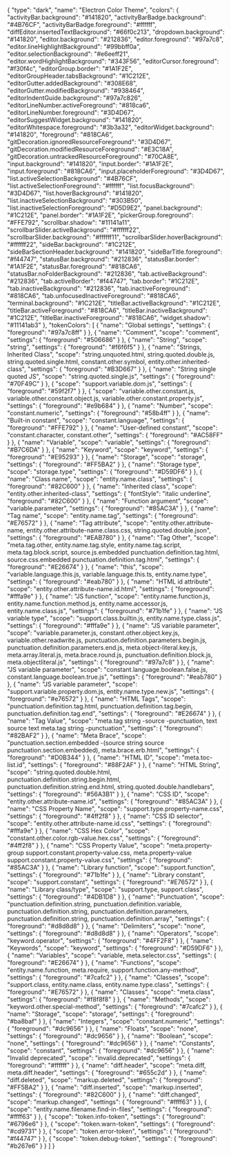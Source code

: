 {
  "type": "dark",
  "name": "Electron Color Theme",
  "colors": {
    "activityBar.background": "#141820",
    "activityBarBadge.background": "#4B76CF",
    "activityBarBadge.foreground": "#ffffff",
    "diffEditor.insertedTextBackground": "#66f0c213",
    "dropdown.background": "#141820",
    "editor.background": "#212836",
    "editor.foreground": "#97a7c8",
    "editor.lineHighlightBackground": "#99bbff0a",
    "editor.selectionBackground": "#e6eeff21",
    "editor.wordHighlightBackground": "#343F56",
    "editorCursor.foreground": "#f30f4c",
    "editorGroup.border": "#1A1F2E",
    "editorGroupHeader.tabsBackground": "#1C212E",
    "editorGutter.addedBackground": "#308E68",
    "editorGutter.modifiedBackground": "#938464",
    "editorIndentGuide.background": "#97a7c826",
    "editorLineNumber.activeForeground": "#818ca6",
    "editorLineNumber.foreground": "#3D4D67",
    "editorSuggestWidget.background": "#141820",
    "editorWhitespace.foreground": "#3b3a32",
    "editorWidget.background": "#141820",
    "foreground": "#818CA6",
    "gitDecoration.ignoredResourceForeground": "#3D4D67",
    "gitDecoration.modifiedResourceForeground": "#E3C18A",
    "gitDecoration.untrackedResourceForeground": "#70CA8E",
    "input.background": "#141820",
    "input.border": "#1A1F2E",
    "input.foreground": "#818CA6",
    "input.placeholderForeground": "#3D4D67",
    "list.activeSelectionBackground": "#4B76CF",
    "list.activeSelectionForeground": "#ffffff",
    "list.focusBackground": "#3D4D67",
    "list.hoverBackground": "#141820",
    "list.inactiveSelectionBackground": "#303B50",
    "list.inactiveSelectionForeground": "#D5D9E2",
    "panel.background": "#1C212E",
    "panel.border": "#1A1F2E",
    "pickerGroup.foreground": "#FFE792",
    "scrollbar.shadow": "#11141a11",
    "scrollbarSlider.activeBackground": "#ffffff22",
    "scrollbarSlider.background": "#ffffff11",
    "scrollbarSlider.hoverBackground": "#ffffff22",
    "sideBar.background": "#1C212E",
    "sideBarSectionHeader.background": "#141820",
    "sideBarTitle.foreground": "#f44747",
    "statusBar.background": "#212836",
    "statusBar.border": "#1A1F2E",
    "statusBar.foreground": "#818CA6",
    "statusBar.noFolderBackground": "#212836",
    "tab.activeBackground": "#212836",
    "tab.activeBorder": "#f44747",
    "tab.border": "#1C212E",
    "tab.inactiveBackground": "#212836",
    "tab.inactiveForeground": "#818CA6",
    "tab.unfocusedInactiveForeground": "#818CA6",
    "terminal.background": "#1C212E",
    "titleBar.activeBackground": "#1C212E",
    "titleBar.activeForeground": "#818CA6",
    "titleBar.inactiveBackground": "#1C212E",
    "titleBar.inactiveForeground": "#818CA6",
    "widget.shadow": "#11141ab3"
  },
  "tokenColors": [
    {
      "name": "Global settings",
      "settings": {
        "foreground": "#97a7c8ff"
      }
    },
    {
      "name": "Comment",
      "scope": "comment",
      "settings": {
        "foreground": "#506686"
      }
    },
    {
      "name": "String",
      "scope": "string",
      "settings": {
        "foreground": "#f6f6f5"
      }
    },
    {
      "name": "Strings, Inherited Class",
      "scope": "string.unquoted.html, string.quoted.double.js, string.quoted.single.html, constant.other.symbol, entity.other.inherited-class",
      "settings": {
        "foreground": "#B3D667"
      }
    },
    {
      "name": "String single quoted JS",
      "scope": "string.quoted.single.js",
      "settings": {
        "foreground": "#70F49C"
      }
    },
    {
      "scope": "support.variable.dom.js",
      "settings": {
        "foreground": "#59f2f7"
      }
    },
    {
      "scope": "variable.other.constant.js, variable.other.constant.object.js, variable.other.constant.property.js",
      "settings": {
        "foreground": "#e9b684"
      }
    },
    {
      "name": "Number",
      "scope": "constant.numeric",
      "settings": {
        "foreground": "#58b4ff"
      }
    },
    {
      "name": "Built-in constant",
      "scope": "constant.language",
      "settings": {
        "foreground": "#FFE792"
      }
    },
    {
      "name": "User-defined constant",
      "scope": "constant.character, constant.other",
      "settings": {
        "foreground": "#AC58FF"
      }
    },
    {
      "name": "Variable",
      "scope": "variable",
      "settings": {
        "foreground": "#B7C6DA"
      }
    },
    {
      "name": "Keyword",
      "scope": "keyword",
      "settings": {
        "foreground": "#E95293"
      }
    },
    {
      "name": "Storage",
      "scope": "storage",
      "settings": {
        "foreground": "#FF5BA2"
      }
    },
    {
      "name": "Storage type",
      "scope": "storage.type",
      "settings": {
        "foreground": "#D59DF6"
      }
    },
    {
      "name": "Class name",
      "scope": "entity.name.class",
      "settings": {
        "foreground": "#82C600"
      }
    },
    {
      "name": "Inherited class",
      "scope": "entity.other.inherited-class",
      "settings": {
        "fontStyle": "italic underline",
        "foreground": "#82C600"
      }
    },
    {
      "name": "Function argument",
      "scope": "variable.parameter",
      "settings": {
        "foreground": "#85AC3A"
      }
    },
    {
      "name": "Tag name",
      "scope": "entity.name.tag",
      "settings": {
        "foreground": "#E76572"
      }
    },
    {
      "name": "Tag attribute",
      "scope": "entity.other.attribute-name, entity.other.attribute-name.class.css, string.quoted.double.json",
      "settings": {
        "foreground": "#EAB780"
      }
    },
    {
      "name": "Tag Other",
      "scope": "meta.tag.other, entity.name.tag.style, entity.name.tag.script, meta.tag.block.script, source.js.embedded punctuation.definition.tag.html, source.css.embedded punctuation.definition.tag.html",
      "settings": {
        "foreground": "#E26674"
      }
    },
    {
      "name": "this",
      "scope": "variable.language.this.js, variable.language.this.ts, entity.name.type",
      "settings": {
        "foreground": "#eab780"
      }
    },
    {
      "name": "HTML id attribute",
      "scope": "entity.other.attribute-name.id.html",
      "settings": {
        "foreground": "#fffa9e"
      }
    },
    {
      "name": "JS function",
      "scope": "entity.name.function.js, entity.name.function.method.js, entity.name.accessor.js, entity.name.class.js",
      "settings": {
        "foreground": "#71b1fe"
      }
    },
    {
      "name": "JS variable type",
      "scope": "support.class.builtin.js, entity.name.type.class.js",
      "settings": {
        "foreground": "#fffa9e"
      }
    },
    {
      "name": "JS variable parameter",
      "scope": "variable.parameter.js, constant.other.object.key.js, variable.other.readwrite.js, punctuation.definition.parameters.begin.js, punctuation.definition.parameters.end.js, meta.object-literal.key.js, meta.array.literal.js, meta.brace.round.js, punctuation.definition.block.js, meta.objectliteral.js",
      "settings": {
        "foreground": "#97a7c8"
      }
    },
    {
      "name": "JS variable parameter",
      "scope": "constant.language.boolean.false.js, constant.language.boolean.true.js",
      "settings": {
        "foreground": "#eab780"
      }
    },
    {
      "name": "JS variable parameter",
      "scope": "support.variable.property.dom.js, entity.name.type.new.js",
      "settings": {
        "foreground": "#e76572"
      }
    },
    {
      "name": "HTML Tags",
      "scope": "punctuation.definition.tag.html, punctuation.definition.tag.begin, punctuation.definition.tag.end",
      "settings": {
        "foreground": "#E26674"
      }
    },
    {
      "name": "Tag Value",
      "scope": "meta.tag string -source -punctuation, text source text meta.tag string -punctuation",
      "settings": {
        "foreground": "#82BAF2"
      }
    },
    {
      "name": "Meta Brace",
      "scope": "punctuation.section.embedded -(source string source punctuation.section.embedded), meta.brace.erb.html",
      "settings": {
        "foreground": "#D0B344"
      }
    },
    {
      "name": "HTML ID",
      "scope": "meta.toc-list.id",
      "settings": {
        "foreground": "#88F2AF"
      }
    },
    {
      "name": "HTML String",
      "scope": "string.quoted.double.html, punctuation.definition.string.begin.html, punctuation.definition.string.end.html, string.quoted.double.handlebars",
      "settings": {
        "foreground": "#56A3B1"
      }
    },
    {
      "name": "CSS ID",
      "scope": "entity.other.attribute-name.id",
      "settings": {
        "foreground": "#85AC3A"
      }
    },
    {
      "name": "CSS Property Name",
      "scope": "support.type.property-name.css",
      "settings": {
        "foreground": "#4ff2f8"
      }
    },
    {
      "name": "CSS ID selector",
      "scope": "entity.other.attribute-name.id.css",
      "settings": {
        "foreground": "#fffa9e"
      }
    },
    {
      "name": "CSS Hex Color",
      "scope": "constant.other.color.rgb-value.hex.css",
      "settings": {
        "foreground": "#4ff2f8"
      }
    },
    {
      "name": "CSS Property Value",
      "scope": "meta.property-group support.constant.property-value.css, meta.property-value support.constant.property-value.css",
      "settings": {
        "foreground": "#85AC3A"
      }
    },
    {
      "name": "Library function",
      "scope": "support.function",
      "settings": {
        "foreground": "#71b1fe"
      }
    },
    {
      "name": "Library constant",
      "scope": "support.constant",
      "settings": {
        "foreground": "#E76572"
      }
    },
    {
      "name": "Library class/type",
      "scope": "support.type, support.class",
      "settings": {
        "foreground": "#4DB1D8"
      }
    },
    {
      "name": "Punctuation",
      "scope": "punctuation.definition.string, punctuation.definition.variable, punctuation.definition.string, punctuation.definition.parameters, punctuation.definition.string, punctuation.definition.array",
      "settings": {
        "foreground": "#d8d8d8"
      }
    },
    {
      "name": "Delimiters",
      "scope": "none",
      "settings": {
        "foreground": "#d8d8d8"
      }
    },
    {
      "name": "Operators",
      "scope": "keyword.operator",
      "settings": {
        "foreground": "#4FF2F8"
      }
    },
    {
      "name": "Keywords",
      "scope": "keyword",
      "settings": {
        "foreground": "#D59DF6"
      }
    },
    {
      "name": "Variables",
      "scope": "variable, meta.selector.css",
      "settings": {
        "foreground": "#E26674"
      }
    },
    {
      "name": "Functions",
      "scope": "entity.name.function, meta.require, support.function.any-method",
      "settings": {
        "foreground": "#7cafc2"
      }
    },
    {
      "name": "Classes",
      "scope": "support.class, entity.name.class, entity.name.type.class",
      "settings": {
        "foreground": "#E76572"
      }
    },
    {
      "name": "Classes",
      "scope": "meta.class",
      "settings": {
        "foreground": "#f8f8f8"
      }
    },
    {
      "name": "Methods",
      "scope": "keyword.other.special-method",
      "settings": {
        "foreground": "#7cafc2"
      }
    },
    {
      "name": "Storage",
      "scope": "storage",
      "settings": {
        "foreground": "#ba8baf"
      }
    },
    {
      "name": "Integers",
      "scope": "constant.numeric",
      "settings": {
        "foreground": "#dc9656"
      }
    },
    {
      "name": "Floats",
      "scope": "none",
      "settings": {
        "foreground": "#dc9656"
      }
    },
    {
      "name": "Boolean",
      "scope": "none",
      "settings": {
        "foreground": "#dc9656"
      }
    },
    {
      "name": "Constants",
      "scope": "constant",
      "settings": {
        "foreground": "#dc9656"
      }
    },
    {
      "name": "Invalid deprecated",
      "scope": "invalid.deprecated",
      "settings": {
        "foreground": "#ffffff"
      }
    },
    {
      "name": "diff.header",
      "scope": "meta.diff, meta.diff.header",
      "settings": {
        "foreground": "#655c2d"
      }
    },
    {
      "name": "diff.deleted",
      "scope": "markup.deleted",
      "settings": {
        "foreground": "#FF5BA2"
      }
    },
    {
      "name": "diff.inserted",
      "scope": "markup.inserted",
      "settings": {
        "foreground": "#82C600"
      }
    },
    {
      "name": "diff.changed",
      "scope": "markup.changed",
      "settings": {
        "foreground": "#ffff63"
      }
    },
    {
      "scope": "entity.name.filename.find-in-files",
      "settings": {
        "foreground": "#ffff63"
      }
    },
    {
      "scope": "token.info-token",
      "settings": {
        "foreground": "#6796e6"
      }
    },
    {
      "scope": "token.warn-token",
      "settings": {
        "foreground": "#cd9731"
      }
    },
    {
      "scope": "token.error-token",
      "settings": {
        "foreground": "#f44747"
      }
    },
    {
      "scope": "token.debug-token",
      "settings": {
        "foreground": "#b267e6"
      }
    }
  ]
}
